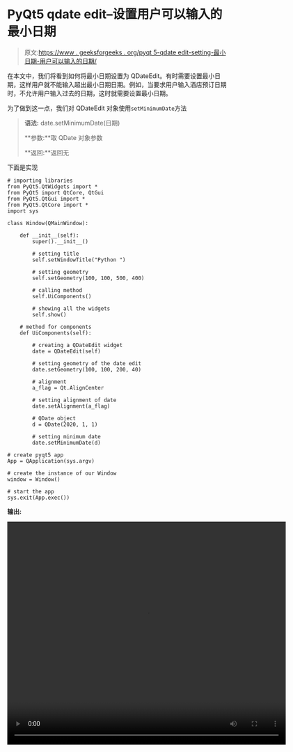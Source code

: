 # PyQt5 qdate edit–设置用户可以输入的最小日期

> 原文:[https://www . geeksforgeeks . org/pyqt 5-qdate edit-setting-最小日期-用户可以输入的日期/](https://www.geeksforgeeks.org/pyqt5-qdateedit-setting-minimum-date-which-user-can-enter/)

在本文中，我们将看到如何将最小日期设置为 QDateEdit。有时需要设置最小日期，这样用户就不能输入超出最小日期日期。例如，当要求用户输入酒店预订日期时，不允许用户输入过去的日期，这时就需要设置最小日期。

为了做到这一点，我们对 QDateEdit 对象使用`setMinimumDate`方法

> **语法:** date.setMinimumDate(日期)
> 
> **参数:**取 QDate 对象参数
> 
> **返回:**返回无

下面是实现

```
# importing libraries
from PyQt5.QtWidgets import * 
from PyQt5 import QtCore, QtGui
from PyQt5.QtGui import * 
from PyQt5.QtCore import * 
import sys

class Window(QMainWindow):

    def __init__(self):
        super().__init__()

        # setting title
        self.setWindowTitle("Python ")

        # setting geometry
        self.setGeometry(100, 100, 500, 400)

        # calling method
        self.UiComponents()

        # showing all the widgets
        self.show()

    # method for components
    def UiComponents(self):

        # creating a QDateEdit widget
        date = QDateEdit(self)

        # setting geometry of the date edit
        date.setGeometry(100, 100, 200, 40)

        # alignment
        a_flag = Qt.AlignCenter

        # setting alignment of date
        date.setAlignment(a_flag)

        # QDate object
        d = QDate(2020, 1, 1)

        # setting minimum date
        date.setMinimumDate(d)

# create pyqt5 app
App = QApplication(sys.argv)

# create the instance of our Window
window = Window()

# start the app
sys.exit(App.exec())
```

**输出:**

<video class="wp-video-shortcode" id="video-445963-1" width="640" height="512" preload="metadata" controls=""><source type="video/mp4" src="https://media.geeksforgeeks.org/wp-content/uploads/20200704020538/Python-2020-07-04-02-05-14.mp4?_=1">[https://media.geeksforgeeks.org/wp-content/uploads/20200704020538/Python-2020-07-04-02-05-14.mp4](https://media.geeksforgeeks.org/wp-content/uploads/20200704020538/Python-2020-07-04-02-05-14.mp4)</video>